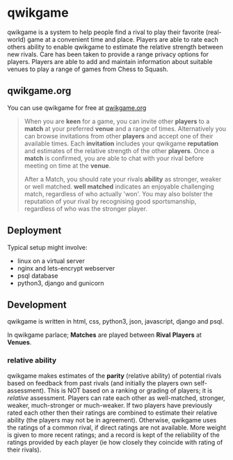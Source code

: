 # qwikgame

qwikgame is a system to help people find a rival to play their favorite (real-world) game at a convenient time and place. Players are able to rate each others ability to enable qwikgame to estimate the relative strength between new rivals. Care has been taken to provide a range privacy options for players. Players are able to add and maintain information about suitable venues to play a range of games from Chess to Squash.


## qwikgame.org

You can use qwikgame for free at [qwikgame.org](https://qwikgame.org)

> When you are **keen** for a game, you can invite other **players** to a **match** at your preferred **venue** and a range of times. Alternatively you can browse invitations from other **players** and accept one of their available times. Each **invitation** includes your qwikgame **reputation** and estimates of the relative strength of the other **players**. Once a **match** is confirmed, you are able to chat with your rival before meeting on time at the **venue**.
>
>After a Match, you should rate your rivals **ability** as stronger, weaker or well matched. **well matched** indicates an enjoyable challenging match, regardless of who actually 'won'. You may also bolster the reputation of your rival by recognising good sportsmanship, regardless of who was the stronger player.


## Deployment  

Typical setup might involve:
- linux on a virtual server
- nginx and lets-encrypt webserver
- psql database
- python3, django and gunicorn

## Development

qwikgame is written in html, css, python3, json, javascript, django and psql.

In qwikgame parlace; **Matches** are played between **Rival** **Players** at **Venues**.

### relative ability

qwikgame makes estimates of the **parity** (relative ability) of potential rivals based on feedback from past rivals (and initially the players own self-assessment). This is NOT based on a ranking or grading of players; it is *relative* assessment. Players can rate each other as well-matched, stronger, weaker, much-stronger or much-weaker. If two players have previously rated each other then their ratings are combined to estimate their relative ability (the players may not be in agreement). Otherwise, qwikgame uses the ratings of a common rival, if direct ratings are not available. More weight is given to more recent ratings; and a record is kept of the reliability of the ratings provided by each player (ie how closely they coincide with rating of their rivals).